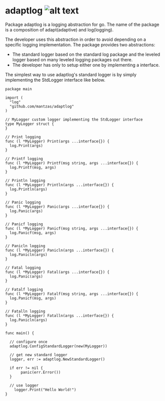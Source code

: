 # adaptlog ![alt text](https://travis-ci.org/mantzas/adaptlog.svg?branch=master "Build Status")
Package adaptlog is a logging abstraction for go. The name of the package is a composition of adapt(adaptive) and log(logging).

The developer uses this abstraction in order to avoid depending on a specific logging implementation. The package provides two abstractions:

* The standard logger based on the standard log package and the leveled logger based on many leveled logging packages out there.
* The developer has only to setup either one by implementing a interface.

The simplest way to use adaptlog's standard logger is by simply implementing the StdLogger interface like below.

    package main

    import (
      "log"
      "github.com/mantzas/adaptlog"
    )

    // MyLogger custom logger implementing the StdLogger interface
    type MyLogger struct {
    }

    // Print logging
    func (l *MyLogger) Print(args ...interface{}) {
      log.Print(args)
    }

    // Printf logging
    func (l *MyLogger) Printf(msg string, args ...interface{}) {
      log.Printf(msg, args)
    }

    // Println logging
    func (l *MyLogger) Println(args ...interface{}) {
      log.Println(args)
    }

    // Panic logging
    func (l *MyLogger) Panic(args ...interface{}) {
      log.Panic(args)
    }

    // Panicf logging
    func (l *MyLogger) Panicf(msg string, args ...interface{}) {
      log.Panicf(msg, args)
    }

    // Panicln logging
    func (l *MyLogger) Panicln(args ...interface{}) {
      log.Panicln(args)
    }

    // Fatal logging
    func (l *MyLogger) Fatal(args ...interface{}) {
      log.Panic(args)
    }

    // Fatalf logging
    func (l *MyLogger) Fatalf(msg string, args ...interface{}) {
      log.Panicf(msg, args)
    }

    // Fatalln logging
    func (l *MyLogger) Fatalln(args ...interface{}) {
      log.Panicln(args)
    }

    func main() {

      // configure once
      adaptlog.ConfigStandardLogger(new(MyLogger))

      // get new standard logger
      logger, err := adaptlog.NewStandardLogger()

      if err != nil {
           panic(err.Error())
      }

      // use logger
        logger.Print("Hello World!")
    }

